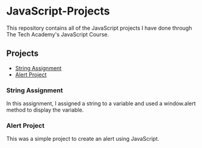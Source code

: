 # JavaScript-Projects
This repository contains all of the JavaScript projects I have done through The Tech Academy's JavaScript Course.

## Projects
* [String Assignment](https://github.com/Michaelar1/JavaScript-Projects/tree/main/Basic_JavaScript_Projects/String_Assignment)
* [Alert Project](https://github.com/Michaelar1/JavaScript-Projects/tree/main/Basic_JavaScript_Projects/Project1_expressions_alert)

### String Assignment
  In this assignment, I assigned a string to a variable and used a window.alert method to display the variable.

### Alert Project
  This was a simple project to create an alert using JavaScript.
